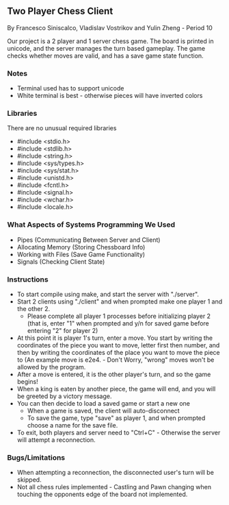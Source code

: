 ## Two Player Chess Client
By Francesco Siniscalco, Vladislav Vostrikov and Yulin Zheng - Period 10

Our project is a 2 player and 1 server chess game. The board is printed in unicode, and the server manages the turn based gameplay. The game checks whether moves are valid, and has a save game state function.

### Notes
- Terminal used has to support unicode
- White terminal is best - otherwise pieces will have inverted colors

### Libraries
There are no unusual required libraries

- #include <stdio.h>
- #include <stdlib.h>
- #include <string.h>
- #include <sys/types.h>
- #include <sys/stat.h>
- #include <unistd.h>
- #include <fcntl.h>
- #include <signal.h>
- #include <wchar.h>
- #include <locale.h>

### What Aspects of Systems Programming We Used
- Pipes (Communicating Between Server and Client)
- Allocating Memory (Storing Chessboard Info)
- Working with Files (Save Game Functionality)
- Signals (Checking Client State)

### Instructions
- To start compile using make, and start the server with "./server".
- Start 2 clients using "./client" and when prompted make one player 1 and the other 2.
    - Please complete all player 1 processes before initializing player 2 (that is, enter "1" when prompted and y/n for saved game before entering "2" for player 2)
- At this point it is player 1's turn, enter a move. You start by writing the coordinates of the piece you want to move, letter first then number, and then by writing the coordinates of the place you want to move the piece to (An example move is e2e4. - Don't Worry, "wrong" moves won't be allowed by the program.
- After a move is entered, it is the other player's turn, and so the game begins!
- When a king is eaten by another piece, the game will end, and you will be greeted by a victory message.
- You can then decide to load a saved game or start a new one
    - When a game is saved, the client will auto-disconnect
    - To save the game, type "save" as player 1, and when prompted choose a name for the save file.
- To exit, both players and server need to "Ctrl+C" - Otherwise the server will attempt a reconnection.


### Bugs/Limitations
- When attempting a reconnection, the disconnected user's turn will be skipped.
- Not all chess rules implemented - Castling and Pawn changing when touching the opponents edge of the board not implemented.

